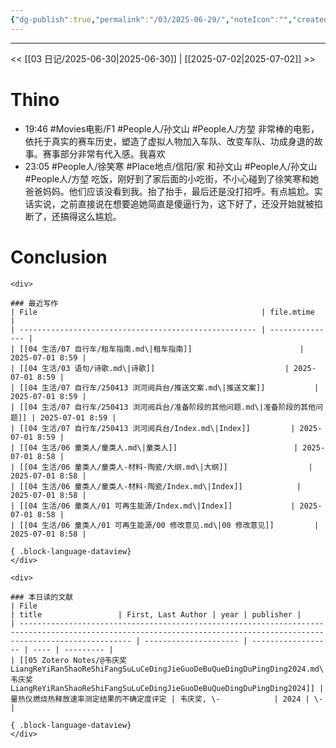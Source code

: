 ```yaml
---
{"dg-publish":true,"permalink":"/03/2025-06-29/","noteIcon":"","created":"2025-01-31T00:35","updated":"2025-07-01T11:59"}
---
```



---
<< [[03 日记/2025-06-30\|2025-06-30]]  |  [[2025-07-02\|2025-07-02]]  >>

# Thino
- 19:46 
    #Movies电影/F1 #People人/孙文山 #People人/方堃 
    非常棒的电影，依托于真实的赛车历史，塑造了虚拟人物加入车队、改变车队、功成身退的故事。赛事部分非常有代入感。我喜欢 
- 23:05
    #People人/徐笑寒 #Place地点/信阳/家
    和孙文山 #People人/孙文山 #People人/方堃 吃饭，刚好到了家后面的小吃街，不小心碰到了徐笑寒和她爸爸妈妈。他们应该没看到我。抬了抬手，最后还是没打招呼。有点尴尬。实话实说，之前直接说在想要追她简直是傻逼行为，这下好了，还没开始就被掐断了，还搞得这么尴尬。 

# Conclusion
````ad-flex
<div>

### 最近写作
| File                                                  | file.mtime      |
| ----------------------------------------------------- | --------------- |
| [[04 生活/07 自行车/租车指南.md\|租车指南]]                        | 2025-07-01 8:59 |
| [[04 生活/03 语句/诗歌.md\|诗歌]]                             | 2025-07-01 8:59 |
| [[04 生活/07 自行车/250413 浏河阅兵台/推送文案.md\|推送文案]]           | 2025-07-01 8:59 |
| [[04 生活/07 自行车/250413 浏河阅兵台/准备阶段的其他问题.md\|准备阶段的其他问题]] | 2025-07-01 8:59 |
| [[04 生活/07 自行车/250413 浏河阅兵台/Index.md\|Index]]         | 2025-07-01 8:59 |
| [[04 生活/06 童类人/童类人.md\|童类人]]                          | 2025-07-01 8:58 |
| [[04 生活/06 童类人/童类人-材料-陶瓷/大纲.md\|大纲]]                  | 2025-07-01 8:58 |
| [[04 生活/06 童类人/童类人-材料-陶瓷/Index.md\|Index]]            | 2025-07-01 8:58 |
| [[04 生活/06 童类人/01 可再生能源/Index.md\|Index]]             | 2025-07-01 8:58 |
| [[04 生活/06 童类人/01 可再生能源/00 修改意见.md\|00 修改意见]]         | 2025-07-01 8:58 |

{ .block-language-dataview}
</div>

<div>

### 本日读的文献
| File                                                                                                                                                                  | title                 | First, Last Author | year | publisher |
| --------------------------------------------------------------------------------------------------------------------------------------------------------------------- | --------------------- | ------------------ | ---- | --------- |
| [[05 Zotero Notes/@韦庆奖LiangReYiRanShaoReShiFangSuLuCeDingJieGuoDeBuQueDingDuPingDing2024.md\|@韦庆奖LiangReYiRanShaoReShiFangSuLuCeDingJieGuoDeBuQueDingDuPingDing2024]] | 量热仪燃烧热释放速率测定结果的不确定度评定 | 韦庆奖, \-            | 2024 | \-        |

{ .block-language-dataview}
</div>
````